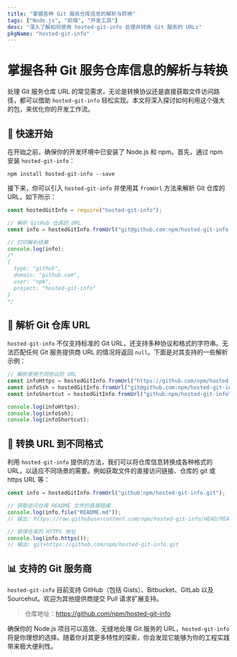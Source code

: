 ```yaml
---
title: "掌握各种 Git 服务仓库信息的解析与转换"
tags: ["Node.js", "前端", "开发工具"]
desc: "深入了解如何使用 hosted-git-info 处理并转换 Git 服务的 URLs"
pkgName: "hosted-git-info"
---
```


# 掌握各种 Git 服务仓库信息的解析与转换

处理 Git 服务仓库 URL 的常见需求，无论是转换协议还是直接获取文件访问路径，都可以借助 `hosted-git-info` 轻松实现。本文将深入探讨如何利用这个强大的包，来优化你的开发工作流。

## 🚀 快速开始

在开始之前，确保你的开发环境中已安装了 Node.js 和 npm。首先，通过 npm 安装 `hosted-git-info`：

```shell
npm install hosted-git-info --save
```

接下来，你可以引入 `hosted-git-info` 并使用其 `fromUrl` 方法来解析 Git 仓库的 URL，如下所示：

```javascript
const hostedGitInfo = require("hosted-git-info");

// 解析 GitHub 仓库的 URL
const info = hostedGitInfo.fromUrl("git@github.com:npm/hosted-git-info.git");

// 打印解析结果
console.log(info);
/*
{
  type: "github",
  domain: "github.com",
  user: "npm",
  project: "hosted-git-info"
}
*/
```

## 📝 解析 Git 仓库 URL

`hosted-git-info` 不仅支持标准的 Git URL，还支持多种协议和格式的字符串。无法匹配任何 Git 服务提供商 URL 的情况将返回 `null`。下面是对其支持的一些解析示例：

```javascript
// 解析使用不同协议的 URL
const infoHttps = hostedGitInfo.fromUrl("https://github.com/npm/hosted-git-info.git");
const infoSsh = hostedGitInfo.fromUrl("git@github.com:npm/hosted-git-info.git");
const infoShortcut = hostedGitInfo.fromUrl("github:npm/hosted-git-info");

console.log(infoHttps);
console.log(infoSsh);
console.log(infoShortcut);
```

## 🔄 转换 URL 到不同格式

利用 `hosted-git-info` 提供的方法，我们可以将仓库信息转换成各种格式的 URL，以适应不同场景的需要。例如获取文件的直接访问链接、仓库的 git 或 https URL 等：

```javascript
const info = hostedGitInfo.fromUrl("github:npm/hosted-git-info.git");

// 获取访问仓库 README 文件的直接链接
console.log(info.file("README.md"));
// 输出: https://raw.githubusercontent.com/npm/hosted-git-info/HEAD/README.md

// 获得仓库的 HTTPS 地址
console.log(info.https());
// 输出: git+https://github.com/npm/hosted-git-info.git
```

## 📊 支持的 Git 服务商

`hosted-git-info` 目前支持 GitHub（包括 Gists）、Bitbucket、GitLab 以及 Sourcehut。欢迎为其他提供商提交 Pull 请求扩展支持。

> 仓库地址：https://github.com/npm/hosted-git-info

确保你的 Node.js 项目可以高效、无缝地处理 Git 服务的 URL，`hosted-git-info` 将是你理想的选择。随着你对其更多特性的探索，你会发现它能够为你的工程实践带来极大便利性。